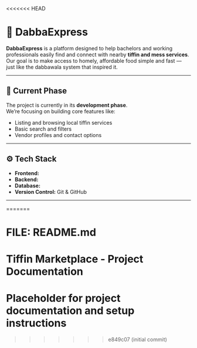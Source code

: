<<<<<<< HEAD
# 🥡 DabbaExpress

**DabbaExpress** is a platform designed to help bachelors and working professionals easily find and connect with nearby **tiffin and mess services**.  
Our goal is to make access to homely, affordable food simple and fast — just like the dabbawala system that inspired it.

---

## 🚀 Current Phase
The project is currently in its **development phase**.  
We’re focusing on building core features like:
- Listing and browsing local tiffin services  
- Basic search and filters  
- Vendor profiles and contact options  

---

## ⚙️ Tech Stack
- **Frontend:**   
- **Backend:**   
- **Database:**   
- **Version Control:** Git & GitHub  

---

=======
# FILE: README.md
# Tiffin Marketplace - Project Documentation
# Placeholder for project documentation and setup instructions
>>>>>>> e849c07 (initial commit)
